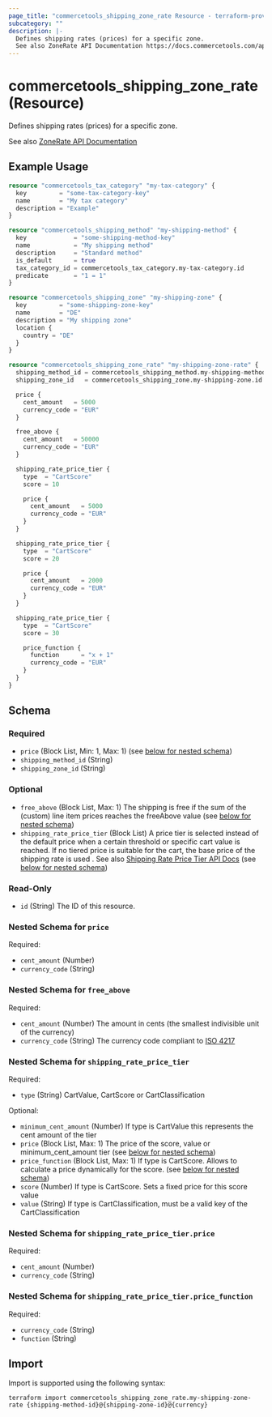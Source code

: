```yaml
---
page_title: "commercetools_shipping_zone_rate Resource - terraform-provider-commercetools"
subcategory: ""
description: |-
  Defines shipping rates (prices) for a specific zone.
  See also ZoneRate API Documentation https://docs.commercetools.com/api/projects/shippingMethods#zonerate
---
```


# commercetools_shipping_zone_rate (Resource)

Defines shipping rates (prices) for a specific zone.

See also [ZoneRate API Documentation](https://docs.commercetools.com/api/projects/shippingMethods#zonerate)

## Example Usage

```terraform
resource "commercetools_tax_category" "my-tax-category" {
  key         = "some-tax-category-key"
  name        = "My tax category"
  description = "Example"
}

resource "commercetools_shipping_method" "my-shipping-method" {
  key             = "some-shipping-method-key"
  name            = "My shipping method"
  description     = "Standard method"
  is_default      = true
  tax_category_id = commercetools_tax_category.my-tax-category.id
  predicate       = "1 = 1"
}

resource "commercetools_shipping_zone" "my-shipping-zone" {
  key         = "some-shipping-zone-key"
  name        = "DE"
  description = "My shipping zone"
  location {
    country = "DE"
  }
}

resource "commercetools_shipping_zone_rate" "my-shipping-zone-rate" {
  shipping_method_id = commercetools_shipping_method.my-shipping-method.id
  shipping_zone_id   = commercetools_shipping_zone.my-shipping-zone.id

  price {
    cent_amount   = 5000
    currency_code = "EUR"
  }

  free_above {
    cent_amount   = 50000
    currency_code = "EUR"
  }

  shipping_rate_price_tier {
    type  = "CartScore"
    score = 10

    price {
      cent_amount   = 5000
      currency_code = "EUR"
    }
  }

  shipping_rate_price_tier {
    type  = "CartScore"
    score = 20

    price {
      cent_amount   = 2000
      currency_code = "EUR"
    }
  }

  shipping_rate_price_tier {
    type  = "CartScore"
    score = 30

    price_function {
      function      = "x + 1"
      currency_code = "EUR"
    }
  }
}
```

<!-- schema generated by tfplugindocs -->
## Schema

### Required

- `price` (Block List, Min: 1, Max: 1) (see [below for nested schema](#nestedblock--price))
- `shipping_method_id` (String)
- `shipping_zone_id` (String)

### Optional

- `free_above` (Block List, Max: 1) The shipping is free if the sum of the (custom) line item prices reaches the freeAbove value (see [below for nested schema](#nestedblock--free_above))
- `shipping_rate_price_tier` (Block List) A price tier is selected instead of the default price when a certain threshold or specific cart value is reached. If no tiered price is suitable for the cart, the base price of the shipping rate is used
. See also [Shipping Rate Price Tier API Docs](https://docs.commercetools.com/api/projects/shippingMethods#shippingratepricetier) (see [below for nested schema](#nestedblock--shipping_rate_price_tier))

### Read-Only

- `id` (String) The ID of this resource.

<a id="nestedblock--price"></a>
### Nested Schema for `price`

Required:

- `cent_amount` (Number)
- `currency_code` (String)


<a id="nestedblock--free_above"></a>
### Nested Schema for `free_above`

Required:

- `cent_amount` (Number) The amount in cents (the smallest indivisible unit of the currency)
- `currency_code` (String) The currency code compliant to [ISO 4217](https://en.wikipedia.org/wiki/ISO_4217)


<a id="nestedblock--shipping_rate_price_tier"></a>
### Nested Schema for `shipping_rate_price_tier`

Required:

- `type` (String) CartValue, CartScore or CartClassification

Optional:

- `minimum_cent_amount` (Number) If type is CartValue this represents the cent amount of the tier
- `price` (Block List, Max: 1) The price of the score, value or minimum_cent_amount tier (see [below for nested schema](#nestedblock--shipping_rate_price_tier--price))
- `price_function` (Block List, Max: 1) If type is CartScore. Allows to calculate a price dynamically for the score. (see [below for nested schema](#nestedblock--shipping_rate_price_tier--price_function))
- `score` (Number) If type is CartScore. Sets a fixed price for this score value
- `value` (String) If type is CartClassification, must be a valid key of the CartClassification

<a id="nestedblock--shipping_rate_price_tier--price"></a>
### Nested Schema for `shipping_rate_price_tier.price`

Required:

- `cent_amount` (Number)
- `currency_code` (String)


<a id="nestedblock--shipping_rate_price_tier--price_function"></a>
### Nested Schema for `shipping_rate_price_tier.price_function`

Required:

- `currency_code` (String)
- `function` (String)

## Import

Import is supported using the following syntax:

```shell
terraform import commercetools_shipping_zone_rate.my-shipping-zone-rate {shipping-method-id}@{shipping-zone-id}@{currency}
```
